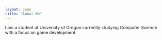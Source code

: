 ```yaml
---
layout: page
title: "About Me"
---
```


I am a student at University of Oregon currently studying Computer Science with a focus on game development.
